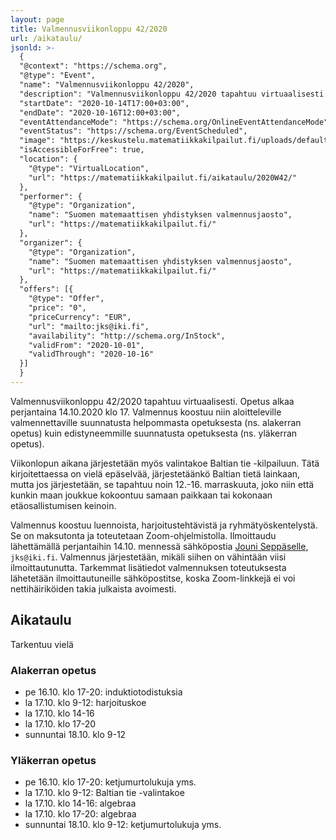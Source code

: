 ```yaml
---
layout: page
title: Valmennusviikonloppu 42/2020
url: /aikataulu/
jsonld: >-
  {
  "@context": "https://schema.org",
  "@type": "Event",
  "name": "Valmennusviikonloppu 42/2020",
  "description": "Valmennusviikonloppu 42/2020 tapahtuu virtuaalisesti. Tilaisuus alkaa perjantaina 14.10.2020 klo 17 ja jatkuu lauantaina ja sunnuntaina. Valmennus on maksutonta.",
  "startDate": "2020-10-14T17:00+03:00",
  "endDate": "2020-10-16T12:00+03:00",
  "eventAttendanceMode": "https://schema.org/OnlineEventAttendanceMode",
  "eventStatus": "https://schema.org/EventScheduled",
  "image": "https://keskustelu.matematiikkakilpailut.fi/uploads/default/original/1X/903d26f2a2a48285467275e06546a35b2f203482.png",
  "isAccessibleForFree": true,
  "location": {
    "@type": "VirtualLocation",
    "url": "https://matematiikkakilpailut.fi/aikataulu/2020W42/"
  },
  "performer": {
    "@type": "Organization",
    "name": "Suomen matemaattisen yhdistyksen valmennusjaosto",
    "url": "https://matematiikkakilpailut.fi/"
  },
  "organizer": {
    "@type": "Organization",
    "name": "Suomen matemaattisen yhdistyksen valmennusjaosto",
    "url": "https://matematiikkakilpailut.fi/"
  },
  "offers": [{
    "@type": "Offer",
    "price": "0",
    "priceCurrency": "EUR",
    "url": "mailto:jks@iki.fi",
    "availability": "http://schema.org/InStock",
    "validFrom": "2020-10-01",
    "validThrough": "2020-10-16"
  }]
  }
---
```


Valmennusviikonloppu 42/2020 tapahtuu virtuaalisesti.
Opetus alkaa perjantaina 14.10.2020 klo 17.
Valmennus koostuu niin aloitteleville valmennettaville
suunnatusta helpommasta opetuksesta (ns. alakerran opetus)
kuin edistyneemmille suunnatusta opetuksesta (ns. yläkerran opetus).

Viikonlopun aikana järjestetään myös valintakoe Baltian tie -kilpailuun.
Tätä kirjoitettaessa on vielä epäselvää, järjestetäänkö Baltian tietä
lainkaan, mutta jos järjestetään, se tapahtuu noin 12.-16. marraskuuta,
joko niin että kunkin maan joukkue kokoontuu samaan paikkaan tai
kokonaan etäosallistumisen keinoin.

Valmennus koostuu luennoista, harjoitustehtävistä ja
ryhmätyöskentelystä. Se on maksutonta ja toteutetaan Zoom-ohjelmistolla.
Ilmoittaudu lähettämällä perjantaihin 14.10. mennessä sähköpostia
[Jouni Seppäselle](mailto:jks@iki.fi), `jks@iki.fi`.
Valmennus järjestetään, mikäli siihen on vähintään viisi ilmoittautunutta.
Tarkemmat lisätiedot valmennuksen toteutuksesta lähetetään
ilmoittautuneille sähköpostitse, koska Zoom-linkkejä ei voi nettihäiriköiden
takia julkaista avoimesti.


## Aikataulu

Tarkentuu vielä

### Alakerran opetus

- pe 16.10. klo 17-20: induktiotodistuksia
- la 17.10. klo 9-12: harjoituskoe
- la 17.10. klo 14-16
- la 17.10. klo 17-20
- sunnuntai 18.10. klo 9-12

### Yläkerran opetus

- pe 16.10. klo 17-20: ketjumurtolukuja yms.
- la 17.10. klo 9-12: Baltian tie -valintakoe
- la 17.10. klo 14-16: algebraa
- la 17.10. klo 17-20: algebraa
- sunnuntai 18.10. klo 9-12: ketjumurtolukuja yms.
